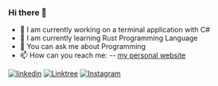 ### Hi there 👋



- 🔭 I am currently working on a terminal application with C#
- 🌱 I am currently learning Rust Programming Language
- 💬 You can ask me about Programming
- 📫 How can you reach me:  -- <a href="www.ferdiucuncu.com.tr" class="button primary">my personal website</a>


[![linkedin](https://img.shields.io/badge/Linkedin-000000?style=for-the-badge&logo=Linkedin&logoColor=white)](https://www.linkedin.com/in/ferdiucuncu/)
[![Linktree](https://img.shields.io/badge/Linktree-39E09B?style=for-the-badge&logo=linktree&logoColor=white)](https://linktr.ee/ferdiucuncu.com.tr)
[![Instagram](https://img.shields.io/badge/Instagram-E4405F?style=for-the-badge&logo=instagram&logoColor=white)](https://www.instagram.com/ferdi_ucuncu)
